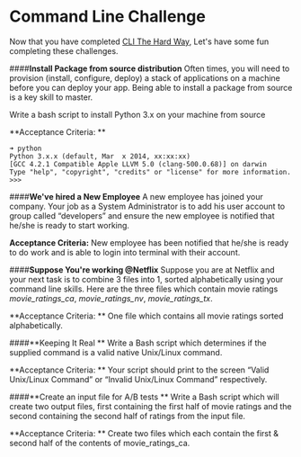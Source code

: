 Command Line Challenge
===================
Now that you have completed [CLI The Hard Way](http://cli.learncodethehardway.org/book), Let's have some fun completing these challenges.

####**Install Package from source distribution**
Often times, you will need to provision (install, configure, deploy) a stack of applications on a machine before you can deploy your app. Being able to install a package from source is a key skill to master.

Write a bash script to install Python 3.x on your machine from source

**Acceptance Criteria: **
```
➜ python
Python 3.x.x (default, Mar  x 2014, xx:xx:xx)
[GCC 4.2.1 Compatible Apple LLVM 5.0 (clang-500.0.68)] on darwin
Type "help", "copyright", "credits" or "license" for more information.
>>>
```

####**We've hired a New Employee**
A new employee has joined your company. Your job as a System Administrator is to add his user account to group called “developers” and ensure the new employee is notified that he/she is ready to start working.

**Acceptance Criteria:** 
New employee has been notified that he/she is ready to do work and is able to login into terminal with their account. 
 

####**Suppose You're working @Netflix**
Suppose you are at Netflix and your next task is to combine 3 files into 1, sorted alphabetically using your command line skills. Here are the three files which contain movie ratings *movie_ratings_ca*, *movie_ratings_nv*, *movie_ratings_tx*.
 
**Acceptance Criteria: **
One file which contains all movie ratings sorted alphabetically.
 

####**Keeping It Real **
Write a Bash script which determines if the supplied command is a valid native Unix/Linux command. 

**Acceptance Criteria: **
Your script should print to the screen “Valid Unix/Linux Command” or “Invalid Unix/Linux Command” respectively. 

####**Create an input file for A/B tests **
Write a Bash script which will create two output files, first containing the first half of movie ratings and the second containing the second half of ratings from the input file.

**Acceptance Criteria: **
Create two files which each contain the first & second half of the contents of movie_ratings_ca.
